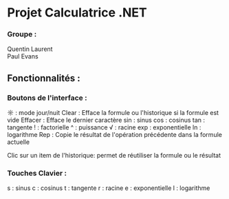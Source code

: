 # Projet Calculatrice .NET
### Groupe :  
Quentin Laurent  
Paul Evans  

## Fonctionnalités :

### Boutons de l'interface :
☼ : mode jour/nuit
Clear : Efface la formule ou l'historique si la formule est vide
Effacer : Efface le dernier caractère
sin : sinus
cos : cosinus
tan : tangente
! : factorielle
^ : puissance
√ : racine
exp : exponentielle
ln : logarithme
Rep : Copie le résultat de l'opération précédente dans la formule actuelle

Clic sur un item de l'historique: permet de réutiliser la formule ou le résultat

### Touches Clavier :
s : sinus
c : cosinus
t : tangente
r : racine
e : exponentielle
l : logarithme


